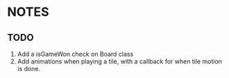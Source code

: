# NOTES

## TODO
1. Add a isGameWon check on Board class
2. Add animations when playing a tile, with a callback for when tile motion is done.